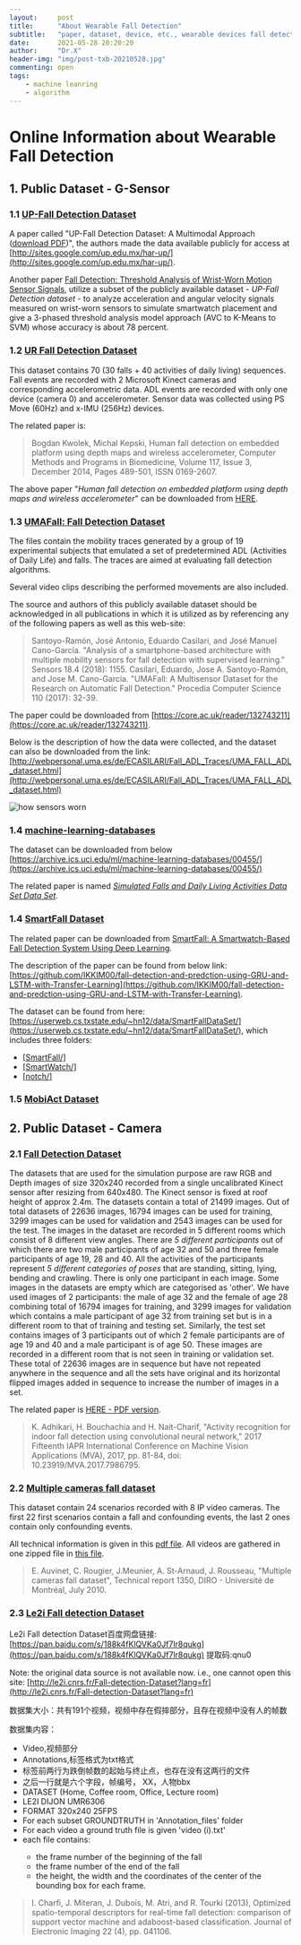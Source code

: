 ```yaml
---
layout:     post
title:      "About Wearable Fall Detection"
subtitle:   "paper, dataset, device, etc., wearable devices fall detection "
date:       2021-05-28 20:20:20
author:     "Dr.X"
header-img: "img/post-txb-20210528.jpg"
commenting: open
tags:
    - machine leanring
    - algorithm
---
```


<h1> Online Information about Wearable Fall Detection </h1>

<h2> 1. Public Dataset - G-Sensor</h2>

### 1.1  [UP-Fall Detection Dataset](https://www.mdpi.com/1424-8220/19/9/1988/htm)

A paper called "UP-Fall Detection Dataset: A Multimodal Approach ([download PDF](https://www.mdpi.com/1424-8220/19/9/1988/pdf))", the authors made the data available publicly for access at [http://sites.google.com/up.edu.mx/har-up/](http://sites.google.com/up.edu.mx/har-up/).

Another paper [Fall Detection: Threshold Analysis of Wrist-Worn Motion Sensor Signals](https://scholar.smu.edu/cgi/viewcontent.cgi?article=1156&context=datasciencereview), utilize a subset of the publicly available dataset - *UP-Fall Detection dataset* - to analyze acceleration and angular velocity signals measured on wrist-worn sensors to simulate smartwatch placement and give a 3-phased threshold analysis model approach (AVC to K-Means to SVM) whose accuracy is about 78 percent.

### 1.2 [UR Fall Detection Dataset](http://fenix.univ.rzeszow.pl/~mkepski/ds/uf.html)

This dataset contains 70 (30 falls + 40 activities of daily living) sequences. Fall events are recorded with 2 Microsoft Kinect cameras and corresponding accelerometric data. ADL events are recorded with only one device (camera 0) and accelerometer. Sensor data was collected using PS Move (60Hz) and x-IMU (256Hz) devices.

The related paper is:

>Bogdan Kwolek, Michal Kepski, Human fall detection on embedded platform using depth maps and wireless accelerometer, Computer Methods and Programs in Biomedicine, Volume 117, Issue 3, December 2014, Pages 489-501, ISSN 0169-2607.

The above paper "*Human fall detection on embedded platform using depth maps and wireless accelerometer*" can be downloaded from [HERE](http://home.agh.edu.pl/~bkw/research/pdf/2014/KwolekKepski_CMBP2014.pdf).

### 1.3 [UMAFall: Fall Detection Dataset](https://figshare.com/articles/dataset/UMA_ADL_FALL_Dataset_zip/4214283)

The files contain the mobility traces generated by a group of 19 experimental subjects that emulated a set of predetermined ADL (Activities of Daily Life) and falls. The traces are aimed at evaluating fall detection algorithms.

Several video clips describing the performed movements are also included.

The source and authors of this publicly available dataset should be acknowledged in all publications in which it is utilized as by referencing any of the following papers as well as this web-site:

> Santoyo-Ramón, José Antonio, Eduardo Casilari, and José Manuel Cano-García. "Analysis of a smartphone-based architecture with multiple mobility sensors for fall detection with supervised learning." Sensors 18.4 (2018): 1155.
> Casilari, Eduardo, Jose A. Santoyo-Ramón, and Jose M. Cano-García. "UMAFall: A Multisensor Dataset for the Research on Automatic Fall Detection." Procedia Computer Science 110 (2017): 32-39.

The paper could be downloaded from [https://core.ac.uk/reader/132743211](https://core.ac.uk/reader/132743211).

Below is the description of how the data were collected, and the dataset can also be downloaded from the link: [http://webpersonal.uma.es/de/ECASILARI/Fall_ADL_Traces/UMA_FALL_ADL_dataset.html](http://webpersonal.uma.es/de/ECASILARI/Fall_ADL_Traces/UMA_FALL_ADL_dataset.html)

![how sensors worn](http://webpersonal.uma.es/de/ECASILARI/Fall_ADL_Traces/UMA_FALL_ADL_dataset_archivos/image001.gif "Location of the sensors (red arrows) and the smartphone (green arrow)")

### 1.4 [machine-learning-databases](https://archive.ics.uci.edu/ml/datasets/Simulated+Falls+and+Daily+Living+Activities+Data+Set)

The dataset can be downloaded from below [https://archive.ics.uci.edu/ml/machine-learning-databases/00455/](https://archive.ics.uci.edu/ml/machine-learning-databases/00455/)

The related paper is named *[Simulated Falls and Daily Living Activities Data Set Data Set](https://www.mdpi.com/1424-8220/14/6/10691/pdf)*.


### 1.4 [SmartFall Dataset](https://userweb.cs.txstate.edu/~hn12/data/SmartFallDataSet/)

The related paper can be downloaded from [SmartFall: A Smartwatch-Based Fall Detection
System Using Deep Learning](https://digital.library.txstate.edu/bitstream/handle/10877/8473/sensors-18-03363.pdf?sequence=1&isAllowed=y).

The description of the paper can be found from below link: [https://github.com/IKKIM00/fall-detection-and-predction-using-GRU-and-LSTM-with-Transfer-Learning](https://github.com/IKKIM00/fall-detection-and-predction-using-GRU-and-LSTM-with-Transfer-Learning).

The dataset can be found from here: [https://userweb.cs.txstate.edu/~hn12/data/SmartFallDataSet/](https://userweb.cs.txstate.edu/~hn12/data/SmartFallDataSet/), which includes three folders:
- [[SmartFall/]](https://userweb.cs.txstate.edu/~hn12/data/SmartFallDataSet/SmartFall/)
- [[SmartWatch/]](https://userweb.cs.txstate.edu/~hn12/data/SmartFallDataSet/SmartWatch/)
- [[notch/]](https://userweb.cs.txstate.edu/~hn12/data/SmartFallDataSet/notch/)



### 1.5 [MobiAct Dataset](https://bmi.hmu.gr/the-mobifall-and-mobiact-datasets-2/)


<h2> 2. Public Dataset - Camera</h2>

### 2.1 [Fall Detection Dataset](http://falldataset.com/)

The datasets that are used for the simulation purpose are raw RGB and Depth images of size 320x240 recorded from a single uncalibrated Kinect sensor after resizing from 640x480. The Kinect sensor is fixed at roof height of approx 2.4m. The datasets contain a total of  21499 images. Out of total datasets of 22636 images, 16794 images can be used for training,  3299 images can be used for validation and 2543 images can be used for the test. The images in the dataset are recorded in 5 different rooms which consist of 8 different view angles. There are *5 different participants* out of which there are two male participants of age 32 and 50 and three female participants of age 19, 28 and 40. All the activities of the participants represent *5 different categories of poses* that are standing, sitting, lying, bending and crawling. There is only one participant in each image. Some images in the datasets are empty which are categorised as 'other'.  We have used images of 2 participants: the male of age 32 and the female of age 28 combining total of 16794 images for training, and 3299 images for validation which contains a male participant of age 32 from training set but is in a different room to that of training and testing set. Similarly, the test set contains images of 3 participants out of which 2 female participants are of age 19 and 40 and a male participant is of age 50. These images are recorded in a different room that is not seen in training or validation set. These total of 22636 images are in sequence but have not repeated anywhere in the sequence and all the sets have original and its horizontal flipped images added in sequence to increase the number of images in a set.

The related paper is [HERE - PDF version](https://core.ac.uk/reader/84144508).
> K. Adhikari, H. Bouchachia and H. Nait-Charif, "Activity recognition for indoor fall detection using convolutional neural network," 2017 Fifteenth IAPR International Conference on Machine Vision Applications (MVA), 2017, pp. 81-84, doi: 10.23919/MVA.2017.7986795.

### 2.2 [Multiple cameras fall dataset](http://www.iro.umontreal.ca/~labimage/Dataset/)

This dataset contain 24 scenarios recorded with 8 IP video cameras. The first 22 first scenarios contain a fall and confounding events, the last 2 ones contain only confounding events.

All technical information is given in this [pdf file](http://www.iro.umontreal.ca/~labimage/Dataset/technicalReport.pdf). All videos are gathered in one zipped file in [this file](http://www.iro.umontreal.ca/~labimage/Dataset/dataset.zip). 

> E. Auvinet, C. Rougier, J.Meunier, A. St-Arnaud, J. Rousseau, "Multiple cameras fall dataset", Technical report 1350, DIRO - Université de Montréal, July 2010.

### 2.3 [Le2i Fall detection Dataset]()

Le2i Fall detection Dataset百度网盘链接:[https://pan.baidu.com/s/188k4fKlQVKa0Jf7lr8qukg](https://pan.baidu.com/s/188k4fKlQVKa0Jf7lr8qukg) 提取码:qnu0

Note: the original data source is not available now. i.e., one cannot open this site: [http://le2i.cnrs.fr/Fall-detection-Dataset?lang=fr](http://le2i.cnrs.fr/Fall-detection-Dataset?lang=fr)

数据集大小：共有191个视频，视频中存在假摔部分，且存在视频中没有人的帧数

数据集内容：
<ul>
<li>Video,视频部分</li>
<li>Annotations,标签格式为txt格式</li>
<li>标签前两行为跌倒帧数的起始与终止点，也存在没有这两行的文件</li>
<li>之后一行就是六个字段，帧编号， XX，人物bbx</li>

<li>DATASET (Home, Coffee room, Office, Lecture room) </li>
<li>LE2I DIJON UMR6306</li>
<li>FORMAT 320x240 25FPS</li>
<li>For each subset GROUNDTRUTH in 'Annotation_files' folder</li>
<li>For each video a ground truth file is given 'video (i).txt'</li>
<li>each file contains:</li>
<ul>
<li>the frame number of the beginning of the fall</li>
<li>the frame number of the end of the fall </li>
<li>the height, the width and the coordinates of the center of the bounding box for each frame.</li>
</ul>
</ul>

> I. Charfi, J. Miteran, J. Dubois, M. Atri, and R. Tourki (2013), Optimized spatio-temporal descriptors for real-time fall detection: comparison of support vector machine and adaboost-based classification. Journal of Electronic Imaging 22 (4), pp. 041106.

